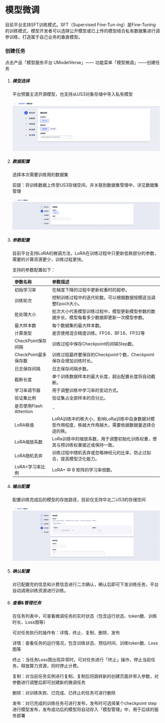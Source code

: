 # **模型微调**



目前平台支持SFT训练模式。SFT（Supervised Fine-Tun-ing）是Fine-Tuning的训练模式，模型开发者可以选择公开模型或已上传的模型结合私有数据集进行调参训练，打造属于自己业务的垂直模型。



### **创建任务**

点击产品「模型服务平台 UModelVerse」—— 功能菜单「模型微调」——创建任务

1. ##### **模型选择**

   平台预置主流开源模型，也支持从US3对象存储中导入私有模型

   ![](/pics/guide/model-finetuning1.png)

2. ##### **数据配置**

   选择本次需要训练用的数据集

   前提：将训练数据上传至US3存储空间，并关联到数据集管理中，详见数据集管理

   ![](/pics/guide/model-finetuning2.png)

3. ##### **参数配置**

   目前平台支持LoRA的微调方法，LoRA在训练过程中只更新低秩部分的参数，需要的计算资源更少，训练过程更快。

   支持的参数配置如下：

   | 参数名称                | 参数描述                                                     |
   | ----------------------- | ------------------------------------------------------------ |
   | 初始学习率              | 在梯度下降的过程中更新权重时的超参。                         |
   | 训练轮次                | 控制训练过程中的迭代轮数。可以根据数据规模适当调整Epoch大小。 |
   | 批处理大小              | 批次大小代表模型训练过程中，模型更新模型参数的数据步长，模型每看多少数据即更新一次模型参数。 |
   | 最大样本数              | 每个数据集的最大样本数。                                     |
   | 计算类型                | 是否使用混合精度训练。FP16、BF16、FP32等                     |
   | CheckPoint保存间隔      | 训练过程中保存Checkpoint的间隔Step数。                       |
   | CheckPoint最多保存数    | 训练过程最终要保存的Checkpoint个数，Checkpoint保存会增加训练时长。 |
   | 日志保存间隔            | 日志保存间隔步数。                                           |
   | 截断长度                | 单个训练数据样本的最大长度，超出配置长度将自动截断。         |
   | 学习率调节器            | 用于调整训练中学习率的变动方式。                             |
   | 验证集比例              | 验证集占全部样本的百分比。                                   |
   | 是否使用Flash Attention | -                                                            |
   | LoRA秩值                | LoRA训练中的秩大小，影响LoRa训练中自身数据对模型作用程度，秩越大作用越大，需要依据数据量选择合适的秩。 |
   | LoRA缩放系数            | LoRa训练中的缩放系数，用于调整初始化训练权重，使其与预训练权重接近或保持一致。 |
   | LoRA随机丢弃            | 训练过程中随机丢弃或忽略神经元的比率，防止过拟合，提高模型泛化能力。 |
   | LoRA+学习率比例         | LoRA+ 中 B 矩阵的学习率倍数。                                |

4. ##### **输出配置**

   配置训练完成后的模型的存放路径，目前仅支持华北二US3的存储空间

   ![](/pics/guide/model-finetuning3.png)

5. ##### **确认配置**

   对已配置完的信息和计费信息进行二次确认，确认后即可下发训练任务，平台自动调用训练资源进行训练。

6. ##### **查看&管理任务**

   在任务列表中，可查看微调任务的实时状态（包含运行状态、token数、训练时长、Loss图等）

   可对任务执行的操作有：详情、终止、复制、删除、发布

   详情：查看任务的运行情况，包含训练状态、预估时间、训练token数、Loss图等

   终止：当任务Loss图出现异常时，可对任务进行「终止」操作，停止当前任务，释放算力资源，同时停止计费。

   复制：对当前任务实例进行复制，复制后将跳转新的创建页面并带入参数，对参数进行调整后即可创建新的微调任务

   删除：对训练失败、已完成、已终止的任务可进行删除

   发布：对已完成的训练任务可进行发布，发布时可选择某个checkpoint step进行模型发布，发布成功后的模型将自动存入「模型管理」中，用于后续的服务部署
